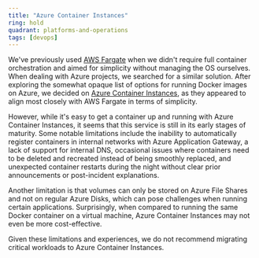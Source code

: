 ```yaml
---
title: "Azure Container Instances"
ring: hold
quadrant: platforms-and-operations
tags: [devops]
---
```


We've previously used [AWS Fargate](../platforms-and-operations/aws_fargate.html) when we didn't require full container orchestration and aimed for simplicity without managing the OS ourselves. When dealing with Azure projects, we searched for a similar solution. After exploring the somewhat opaque list of options for running Docker images on Azure, we decided on [Azure Container Instances](https://azure.microsoft.com/products/container-instances), as they appeared to align most closely with AWS Fargate in terms of simplicity.

However, while it's easy to get a container up and running with Azure Container Instances, it seems that this service is still in its early stages of maturity. Some notable limitations include the inability to automatically register containers in internal networks with Azure Application Gateway, a lack of support for internal DNS, occasional issues where containers need to be deleted and recreated instead of being smoothly replaced, and unexpected container restarts during the night without clear prior announcements or post-incident explanations.

Another limitation is that volumes can only be stored on Azure File Shares and not on regular Azure Disks, which can pose challenges when running certain applications. Surprisingly, when compared to running the same Docker container on a virtual machine, Azure Container Instances may not even be more cost-effective.

Given these limitations and experiences, we do not recommend migrating critical workloads to Azure Container Instances.
